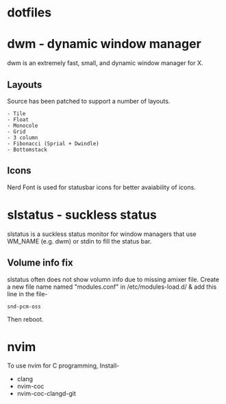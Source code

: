 # dotfiles

dwm - dynamic window manager
============================
dwm is an extremely fast, small, and dynamic window manager for X.

Layouts
-------
Source has been patched to support a number of layouts.

	- Tile
	- Float
	- Monocole
	- Grid
	- 3 column
	- Fibonacci (Sprial + Dwindle)
	- Bottomstack

Icons
-----
Nerd Font is used for statusbar icons for better avaiability of icons.


slstatus - suckless status
==========================
slstatus is a suckless status monitor for window managers that use WM_NAME
(e.g. dwm) or stdin to fill the status bar.

Volume info fix
---------------
slstatus often does not show volumn info due to missing amixer file.
Create a new file name named "modules.conf" in /etc/modules-load.d/ & add this line in the file-

	snd-pcm-oss

Then reboot.

# nvim
To use nvim for C programming, Install-
- clang
- nvim-coc
- nvim-coc-clangd-git
